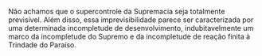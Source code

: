﻿Não achamos que o supercontrole da Supremacia seja totalmente previsível. Além disso, essa imprevisibilidade parece ser caracterizada por uma determinada incompletude de desenvolvimento, indubitavelmente um marco da incompletude do Supremo e da incompletude de reação finita à Trindade do Paraíso.